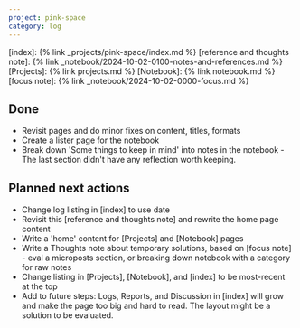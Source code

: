 ```yaml
---
project: pink-space
category: log
---
```

[index]: {% link _projects/pink-space/index.md %}
[reference and thoughts note]: {% link _notebook/2024-10-02-0100-notes-and-references.md %}
[Projects]: {% link projects.md %}
[Notebook]: {% link notebook.md %}
[focus note]: {% link _notebook/2024-10-02-0000-focus.md %}

## Done

* Revisit pages and do minor fixes on content, titles, formats
* Create a lister page for the notebook
* Break down 'Some things to keep in mind' into notes in the notebook - The last section didn't have any reflection worth keeping.

## Planned next actions

* Change log listing in [index] to use date
* Revisit this [reference and thoughts note] and rewrite the home page content
* Write a 'home' content for [Projects] and [Notebook] pages
* Write a Thoughts note about temporary solutions, based on [focus note] - eval a microposts section, or breaking down notebook with a category for raw notes
* Change listing in [Projects], [Notebook], and [index] to be most-recent at the top
* Add to future steps: Logs, Reports, and Discussion in [index] will grow and make the page too big and hard to read. The layout might be a solution to be evaluated.
